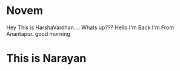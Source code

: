 

# Novem
Hey This is HarshaVardhan....
Whats up???
Hello I'm Back
I'm From Anantapur.
good morning

This is Narayan
=======







